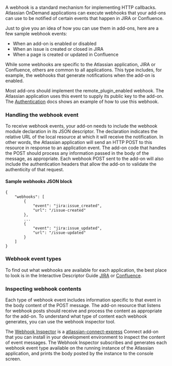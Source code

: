 A webhook is a standard mechanism for implementing HTTP callbacks. Atlassian OnDemand applications can execute
webhooks that your add-ons can use to be notified of certain events that happen in JIRA or Confluence.

Just to give you an idea of how you can use them in add-ons, here are a few sample webhook events:

* When an add-on is enabled or disabled
* When an issue is created or closed in JIRA
* When a page is created or updated in Confluence

While some webhooks are specific to the Atlassian application, JIRA or Confluence, others are common to all
applications. This type includes, for example, the webhooks that generate notifications when the add-on is enabled.

Most add-ons should implement the remote_plugin_enabled webhook. The Atlassian application uses this event to supply
its public key to the add-on. The [Authentication](../../../guides/authentication.html) docs shows an example of
how to use this webhook.

### Handling the webhook event

To receive webhook events, your add-on needs to include the webhook module declaration in its JSON descriptor. The
declaration indicates the relative URL of the local resource at which it will receive the notification. In other
words, the Atlassian application will send an HTTP POST to this resource in response to an application event. The
add-on code that handles the POST should process any information passed in the body of the message, as appropriate.
Each webhook POST sent to the add-on will also include the authentication headers that allow the add-on to
validate the authenticity of that request.

#### Sample webhooks JSON block

    {
        "webhooks": [
            {
                "event": "jira:issue_created",
                "url": "/issue-created"
            },
            ...
            {
                "event": "jira:issue_updated",
                "url": "/issue-updated"
            }
        ]
    }

### Webhook event types

To find out what webhooks are available for each application, the best place to look is in the Interactive
Descriptor Guide [JIRA](https://developer.atlassian.com/connect/api/jira) or
[Confluence](https://developer.atlassian.com/connect/api/confluence).

### Inspecting webhook contents

Each type of webhook event includes information specific to that event in the body content of the POST message. The
add-on resource that listens for webhook posts should receive and process the content as appropriate for the add-on.
To understand what type of content each webhook generates, you can use the webhook inspector tool.

The <a href="https://bitbucket.org/atlassianlabs/webhook-inspector">Webhook Inspector</a> is a
<a href="https://bitbucket.org/atlassian/atlassian-connect-express">atlassian-connect-express</a> Connect add-on
that you can install in your development environment to inspect the content of event messages. The Webhook Inspector
subscribes and generates each webhook event type available on the running instance of the Atlassian application,
and prints the body posted by the instance to the console screen.
